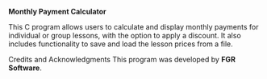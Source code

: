 **Monthly Payment Calculator**

This C program allows users to calculate and display monthly payments for individual or group lessons, with the option to apply a discount. It also includes functionality to save and load the lesson prices from a file.

Credits and Acknowledgments
This program was developed by **FGR Software**.

